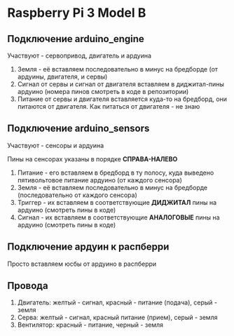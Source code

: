 # Raspberry Pi 3 Model B

## Подключение arduino_engine

Участвуют - сервопривод, двигатель и ардуина

1. Земля - её вставляем последовательно в минус на бредборде (от ардуины, двигателя, и сервы)
2. Сигнал от сервы и сигнал от двигателя вставляем в диджитал-пины ардуино (номера пинов смотреть в коде в репозитории)
3. Питание от сервы и двигателя вставляется куда-то на бредборд, они питаются от двигателя. Как питаться от двигателя - не знаю

## Подключение arduino_sensors

Участвуют - сенсоры и ардуина

Пины на сенсорах указаны в порядке **СПРАВА-НАЛЕВО**

1. Питание - его вставляем в бредборд в ту полосу, куда выведено пятивольтовое питание ардуино (от каждого сенсора)
2. Земля - её вставляем последовательно в минус на бредборде (последовательно от каждого сенсора)
3. Триггер - их вставляем в соответствующие **ДИДЖИТАЛ** пины на ардуино (смотреть пины в коде)
4. Сигнал - их вставляем в соответствующие **АНАЛОГОВЫЕ** пины на ардуино (смотреть пины в коде)

## Подключение ардуин к распберри

Просто вставляем юсбы от ардуино в распберри

## Провода
1. Двигатель: желтый - сигнал, красный - питание (подача), серый - земля
2. Серва: желтый - сигнал, красный питание (прием), серый - земля
3. Вентилятор: красный - питание, черный - земля
